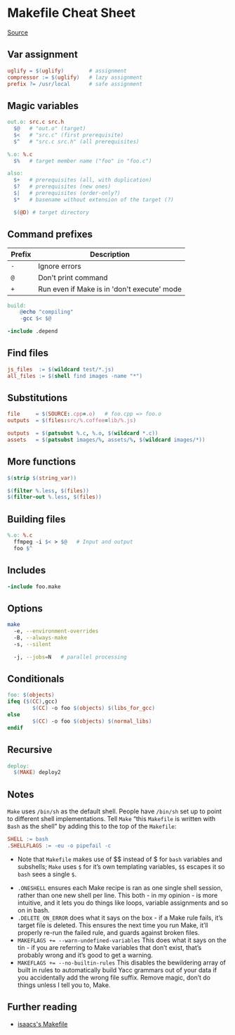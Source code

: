 # Makefile Cheat Sheet
[Source](https://github.com/rstacruz/cheatsheets/blob/master/makefile.md)

## Var assignment

```makefile
uglify = $(uglify)        # assignment
compressor := $(uglify)   # lazy assignment
prefix ?= /usr/local      # safe assignment
```

## Magic variables

```makefile
out.o: src.c src.h
  $@   # "out.o" (target)
  $<   # "src.c" (first prerequisite)
  $^   # "src.c src.h" (all prerequisites)

%.o: %.c
  $%   # target member name ("foo" in "foo.c")

also:
  $+   # prerequisites (all, with duplication)
  $?   # prerequisites (new ones)
  $|   # prerequisites (order-only?)
  $*   # basename without extension of the target (?)

  $(@D) # target directory
```

## Command prefixes

| Prefix | Description |
| ------ | ----------- |
| `-` | Ignore errors |
| `@` | Don't print command |
| `+` | Run even if Make is in 'don't execute' mode |

```makefile
build:
    @echo "compiling"
    -gcc $< $@

-include .depend
```

## Find files

```makefile
js_files  := $(wildcard test/*.js)
all_files := $(shell find images -name "*")
```

## Substitutions

```makefile
file     = $(SOURCE:.cpp=.o)   # foo.cpp => foo.o
outputs  = $(files:src/%.coffee=lib/%.js)

outputs  = $(patsubst %.c, %.o, $(wildcard *.c))
assets   = $(patsubst images/%, assets/%, $(wildcard images/*))
```

## More functions

```makefile
$(strip $(string_var))

$(filter %.less, $(files))
$(filter-out %.less, $(files))
```

## Building files

```makefile
%.o: %.c
  ffmpeg -i $< > $@   # Input and output
  foo $^
```

## Includes

```makefile
-include foo.make
```

## Options

```sh
make
  -e, --environment-overrides
  -B, --always-make
  -s, --silent

  -j, --jobs=N   # parallel processing
```

## Conditionals

```makefile
foo: $(objects)
ifeq ($(CC),gcc)
        $(CC) -o foo $(objects) $(libs_for_gcc)
else
        $(CC) -o foo $(objects) $(normal_libs)
endif
```

## Recursive

```makefile
deploy:
  $(MAKE) deploy2
```

## Notes

`Make` uses `/bin/sh` as the default shell. People have `/bin/sh` set up to point to different shell implementations.
Tell `Make` “this `Makefile` is written with `Bash` as the shell” by adding this to the top of the `Makefile`:
```makefile
SHELL := bash
.SHELLFLAGS := -eu -o pipefail -c
```

- Note that `Makefile` makes use of $$ instead of $ for `bash` variables and subshells; `Make` uses `$` for it’s own templating variables, `$$` escapes it so `bash` sees a single `$`.

* `.ONESHELL` ensures each Make recipe is ran as one single shell session, rather than one new shell per line. This both - in my opinion - is more intuitive, and it lets you do things like loops, variable assignments and so on in bash.
* `.DELETE_ON_ERROR` does what it says on the box - if a Make rule fails, it’s target file is deleted. This ensures the next time you run Make, it’ll properly re-run the failed rule, and guards against broken files.
* `MAKEFLAGS += --warn-undefined-variables`
   This does what it says on the tin - if you are referring to Make variables that don’t exist, that’s probably wrong and it’s good to get a warning.
* `MAKEFLAGS += --no-builtin-rules`
   This disables the bewildering array of built in rules to automatically build Yacc grammars out of your data if you accidentally add the wrong file suffix. Remove magic, don’t do things unless I tell you to, Make.

## Further reading

 * [isaacs's Makefile](https://gist.github.com/isaacs/62a2d1825d04437c6f08)
